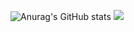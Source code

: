 ![Anurag's GitHub stats](https://github-readme-stats.vercel.app/api?username=rick-n-shawty&show_icons=true&theme=onedark)
![](https://raw.githubusercontent.com/rick-n-shawty/output/github-contribution-grid-snake.svg)
